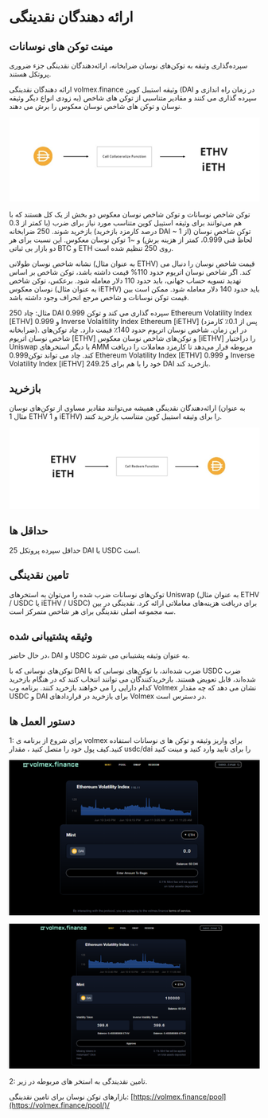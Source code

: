 # ارائه دهندگان نقدینگی

## مینت توکن های نوسانات                                                         &#x20;

سپرده‌گذاری وثیقه به توکن‌های نوسان ضرابخانه، ارائه‌دهندگان نقدینگی جزء ضروری پروتکل هستند.                         &#x20;

ارائه دهندگان نقدینگی volmex.finance وثیقه استیبل کوین (DAI در زمان راه اندازی و به زودی انواع دیگر وثیقه) سپرده گذاری می کنند و مقادیر متناسبی از توکن های شاخص نوسان و توکن های شاخص نوسان معکوس را برش می دهند.                                                                                                                                                   &#x20;

![](../../.gitbook/assets/collat.PNG)

توکن شاخص نوسانات و توکن شاخص نوسان معکوس دو بخش از یک کل هستند که با هم می‌توانند برای وثیقه استیبل کوین متناسب مورد نیاز برای ضرب (با کمتر از 0.3 درصد کارمزد بازخرید) بازخرید شوند. 250 ضرابخانه DAI \~ 1 توکن شاخص نوسان (از لحاظ فنی 0.999، کمتر از هزینه برش) و \~1 توکن نوسان معکوس. این نسبت برای هر دو بازار بی ثباتی BTC و ETH روی 250 تنظیم شده است.                                                                                      &#x20;



نشانه شاخص نوسان طولانی (به عنوان مثال ETHV) قیمت شاخص نوسان را دنبال می کند. اگر شاخص نوسان اتریوم حدود 110% قیمت داشته باشد، توکن شاخص بر اساس تهدید تسویه حساب جهانی، باید حدود 110 دلار معامله شود. برعکس، توکن شاخص نوسان معکوس (به عنوان مثال iETHV) باید حدود 140 دلار معامله شود. ممکن است بین قیمت توکن نوسانات و شاخص مرجع انحراف وجود داشته باشد.                                                                             &#x20;

&#x20;                                                                                                                                                                      &#x20;

&#x20;      مثال:                                                                                                                                                                                   چاد 250 DAI سپرده گذاری می کند و توکن 0.999 Ethereum Volatility Index \[ETHV] و 0.999 Inverse                     Volalitility Index Ethereum \[iETHV] (پس از 0.1٪ کارمزد ضرابخانه). در این زمان، شاخص نوسان اتریوم حدود              140٪ قیمت دارد. چاد توکن‌های شاخص نوسان اتریوم \[ETHV] و توکن‌های شاخص نوسان معکوس \[iETHV] را                          دراختیار Uniswap یا دیگر استخرهای AMM مربوطه قرار می‌دهد تا کارمزد معاملات را دریافت کند. چاد می تواند              توکن0.999 Ethereum Volatility Index \[ETHV] و 0.999 Inverse Volatility Index \[iETHV] خود را با هم برای     249.25 DAI بازخرید کند.                                                                                                                                           &#x20;

## بازخرید                                                                                               &#x20;

ارائه‌دهندگان نقدینگی همیشه می‌توانند مقادیر مساوی از توکن‌های نوسان (به عنوان مثال 1 ETHV و 1 iETHV) را برای وثیقه استیبل کوین متناسب بازخرید کنند.                                                                                                   &#x20;

![](../../.gitbook/assets/redeem.PNG)

## حداقل ها                                                                                       &#x20;

حداقل سپرده پروتکل 25 DAI یا USDC است.                                                                                                        &#x20;

&#x20;                                                                                                         &#x20;

## تامین نقدینگی                                                                              &#x20;

توکن‌های نوسانات ضرب شده را می‌توان به استخرهای Uniswap (به عنوان مثال ETHV / USDC یا iETHV / USDC) برای دریافت هزینه‌های معاملاتی ارائه کرد. نقدینگی در بین سه مجموعه اصلی نقدینگی برای هر شاخص متمرکز است.                                                                                                                                                   &#x20;



## وثیقه پشتیبانی شده                                                                 &#x20;

در حال حاضر، DAI و USDC به عنوان وثیقه پشتیبانی می شوند.                                                                                 &#x20;

&#x20;توکن‌های نوسانی که با DAI ضرب شده‌اند، با توکن‌های نوسانی که با USDC ضرب شده‌اند، قابل تعویض هستند. بازخریدکنندگان می توانند انتخاب کنند که در هنگام بازخرید کدام دارایی را می خواهند بازخرید کنند. برنامه وب              Volmex نشان می دهد که چه مقدار USDC و DAI برای بازخرید در قراردادهای Volmex در دسترس است.                                                                                                    &#x20;

## دستور العمل ها                                                                             &#x20;



1: برای شروع از برنامه ی volmex برای واریز وثیقه و توکن ها ی نوسانات استفاده کنید.کیف پول خود را متصل کنید ، مقدار usdc/dai  را برای تایید وارد کنید و مینت کنید                                                                                               &#x20;

![](<../../.gitbook/assets/pic 1.PNG>)

![](../../.gitbook/assets/yo.PNG)

2: تامین نقدیندگی به استخر های مربوطه در زیر.                                                                                              &#x20;

بازارهای توکن نوسان برای تامین نقدینگی: [https://volmex.finance/pool](https://volmex.finance/pool/)/                                                          &#x20;
